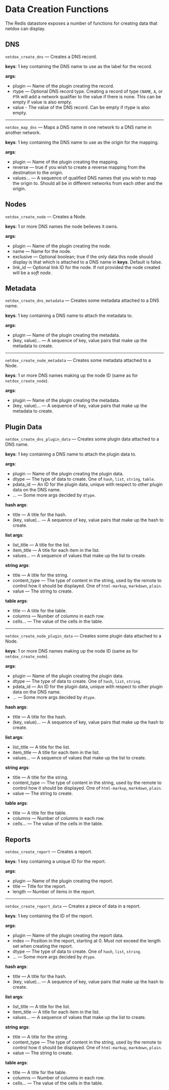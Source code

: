 # Data Creation Functions
The Redis datastore exposes a number of functions for creating data that netdox can display.

## DNS

`netdox_create_dns` — Creates a DNS record.

**keys**: 1 key containing the DNS name to use as the label for the record.

**args**:
+ plugin — Name of the plugin creating the record.
+ rtype — Optional DNS record type. Creating a record of type `CNAME`, `A`, or `PTR` will add a network qualifier to the value if there is none. This can be empty if value is also empty.
+ value - The value of the DNS record. Can be empty if rtype is also empty.

---

`netdox_map_dns` — Maps a DNS name in one network to a DNS name in another network.

**keys**: 1 key containing the DNS name to use as the origin for the mapping.

**args**:
+ plugin — Name of the plugin creating the mapping.
+ reverse — true if you wish to create a reverse mapping from the destination to the origin.
+ values... — A sequence of qualified DNS names that you wish to map the origin to. Should all be in different networks from each other and the origin.

## Nodes

`netdox_create_node` — Creates a Node.

**keys**: 1 or more DNS names the node believes it owns.

**args**: 
+ plugin — Name of the plugin creating the node.
+ name — Name for the node.
+ exclusive — Optional boolean; true if the only data this node should display is that which is attached to a DNS name in **keys**. Default is false.
+ link_id — Optional link ID for the node. If not provided the node created will be a *soft node*.

## Metadata

`netdox_create_dns_metadata` — Creates some metadata attached to a DNS name.

**keys**: 1 key containing a DNS name to attach the metadata to.

**args**:

+ plugin — Name of the plugin creating the metadata.
+ (key, value)... — A sequence of key, value pairs that make up the metadata to create.

---

`netdox_create_node_metadata` — Creates some metadata attached to a Node.

**keys**: 1 or more DNS names making up the node ID (same as for `netdox_create_node`).

**args**:
+ plugin — Name of the plugin creating the metadata.
+ (key, value)... — A sequence of key, value pairs that make up the metadata to create.

## Plugin Data

`netdox_create_dns_plugin_data` — Creates some plugin data attached to a DNS name.

**keys**: 1 key containing a DNS name to attach the plugin data to.

**args**:
+ plugin — Name of the plugin creating the plugin data.
+ dtype — The type of data to create. One of `hash`, `list`, `string`, `table`.
+ pdata_id — An ID for the plugin data, unique with respect to other plugin data on the DNS name.
+ ... — Some more args decided by `dtype`.

**hash args**:
+ title — A title for the hash.
+ (key, value)... — A sequence of key, value pairs that make up the hash to create.

**list args**:
+ list_title — A title for the list.
+ item_title — A title for each item in the list.
+ values... — A sequence of values that make up the list to create.

**string args**:
+ title — A title for the string.
+ content_type — The type of content in the string, used by the remote to control how it should be displayed. One of `html-markup`, `markdown`, `plain`.
+ value — The string to create.

**table args**:
+ title — A title for the table.
+ columns — Number of columns in each row.
+ cells... — The value of the cells in the table.

---
`netdox_create_node_plugin_data` — Creates some plugin data attached to a Node.

**keys**: 1 or more DNS names making up the node ID (same as for `netdox_create_node`).

**args**:
+ plugin — Name of the plugin creating the plugin data.
+ dtype — The type of data to create. One of `hash`, `list`, `string`.
+ pdata_id — An ID for the plugin data, unique with respect to other plugin data on the DNS name.
+ ... — Some more args decided by `dtype`.

**hash args**:
+ title — A title for the hash.
+ (key, value)... — A sequence of key, value pairs that make up the hash to create.

**list args**:
+ list_title — A title for the list.
+ item_title — A title for each item in the list.
+ values... — A sequence of values that make up the list to create.

**string args**:
+ title — A title for the string.
+ content_type — The type of content in the string, used by the remote to control how it should be displayed. One of `html-markup`, `markdown`, `plain`.
+ value — The string to create.

**table args**:
+ title — A title for the table.
+ columns — Number of columns in each row.
+ cells... — The value of the cells in the table.

## Reports

`netdox_create_report` — Creates a report.

**keys**: 1 key containing a unique ID for the report.

**args**:
+ plugin — Name of the plugin creating the report.
+ title — Title for the report.
+ length — Number of items in the report.

---

`netdox_create_report_data` — Creates a piece of data in a report.

**keys**: 1 key containing the ID of the report.

**args**:
+ plugin — Name of the plugin creating the report data.
+ index — Position in the report, starting at 0. Must not exceed the length set when creating the report.
+ dtype — The type of data to create. One of `hash`, `list`, `string`.
+ ... — Some more args decided by `dtype`.

**hash args**:
+ title — A title for the hash.
+ (key, value)... — A sequence of key, value pairs that make up the hash to create.

**list args**:
+ list_title — A title for the list.
+ item_title — A title for each item in the list.
+ values... — A sequence of values that make up the list to create.

**string args**:
+ title — A title for the string.
+ content_type — The type of content in the string, used by the remote to control how it should be displayed. One of `html-markup`, `markdown`, `plain`.
+ value — The string to create.

**table args**:
+ title — A title for the table.
+ columns — Number of columns in each row.
+ cells... — The value of the cells in the table.

